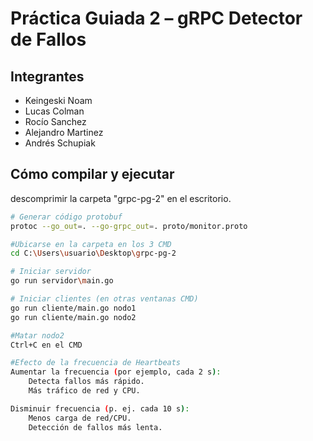 # Práctica Guiada 2 – gRPC Detector de Fallos

## Integrantes
- Keingeski Noam
- Lucas Colman
- Rocío Sanchez
- Alejandro Martinez
- Andrés Schupiak

## Cómo compilar y ejecutar
descomprimir la carpeta "grpc-pg-2" en el escritorio.

```bash
# Generar código protobuf
protoc --go_out=. --go-grpc_out=. proto/monitor.proto

#Ubicarse en la carpeta en los 3 CMD 
cd C:\Users\usuario\Desktop\grpc-pg-2

# Iniciar servidor
go run servidor\main.go

# Iniciar clientes (en otras ventanas CMD)
go run cliente/main.go nodo1
go run cliente/main.go nodo2

#Matar nodo2
Ctrl+C en el CMD

#Efecto de la frecuencia de Heartbeats
Aumentar la frecuencia (por ejemplo, cada 2 s):
    Detecta fallos más rápido.
    Más tráfico de red y CPU.

Disminuir frecuencia (p. ej. cada 10 s):
    Menos carga de red/CPU.
    Detección de fallos más lenta.
